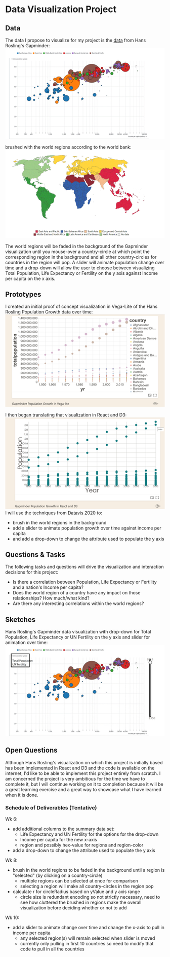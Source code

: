 # Data Visualization Project

## Data

The data I propose to visualize for my project is the [data](https://gist.github.com/lakalia/ca6cc81792b9d357a20cf2f9fd4c7924) 
from Hans Rosling's Gapminder: 
[![Hans_Rosling_visualization](Hans_Rosling_visualization.gif)](https://www.gapminder.org/tools) 

brushed with the world regions according to the world bank:
[![world-regions-according-to-the-world-bank](world-regions-according-to-the-world-bank.gif)](https://ourworldindata.org/grapher/world-regions-according-to-the-world-bank)

The world regions will be faded in the background of the Gapminder visualization until you mouse-over a country-circle at which point the corresponding region in the background and all other country-circles for countries in the region will pop. A slider will animate population change over time and a drop-down will allow the user to choose between visualizing Total Population, Life Expectancy or Fertility on the y axis against Income per capita on the x axis.



## Prototypes

I created an initial proof of concept visualization in Vega-Lite of the Hans Rosling Population Growth data over time:
[![proof of concept visualization in Vega-Lite](GapminderPopulationGrowth_Vega-lite.png)](https://vizhub.com/lakalia/fc9a5e845c3d45fc9207a6dd43cedd44)

I then began translating that visualization in React and D3:
[![translating and refining that visualization in React and D3](GapminderPopulationGrowth_React_D3.png)](https://vizhub.com/lakalia/d073269f3dae47359a3f9c57a5458c00)
I will use the techniques from [Datavis 2020](https://www.youtube.com/watch?v=AmOz08_Fh8Q&list=PL9yYRbwpkykuK6LSMLH3bAaPpXaDUXcLV&index=29) to:
* brush in the world regions in the background
* add a slider to animate population growth over time against income per capita
* and add a drop-down to change the attribute used to populate the y axis

## Questions & Tasks

The following tasks and questions will drive the visualization and interaction decisions for this project:

 * Is there a correlation between Population, Life Expectancy or Fertility and a nation's Income per capita?
 * Does the world region of a country have any impact on those relationships? How much/what kind?
 * Are there any interesting correlations within the world regions?

## Sketches

Hans Rosling's Gapminder data visualization with drop-down for Total Population, Life Expectancy or UN Fertility on the y axis and slider for animation over time:
![image](Hans_Rosling_visualization_w_dropdown_slider.jpg)

## Open Questions

Although Hans Rosling's visualization on which this project is initially based has been implemented in React and D3 and the code is available on the internet, I'd like to be able to implement this project entirely from scratch. I am concerned the project is very ambitious for the time we have to complete it, but I will continue working on it to completion because it will be a great learning exercise and a great way to showcase what I have learned when it is done.

### Schedule of Deliverables (Tentative)

Wk 6:
* add additional columns to the summary data set:
    - Life Expectancy and UN Fertility for the options for the drop-down
    - Income per capita for the new x-axis
    - region and possibly hex-value for regions and region-color
* add a drop-down to change the attribute used to populate the y axis 

Wk 8:
* brush in the world regions to be faded in the background until a region is "selected" (by clicking on a country-circle)
    - multiple regions can be selected at once for comparison
    - selecting a region will make all country-circles in the region pop
* calculate r for circleRadius based on yValue and y axis range
    - circle size is redundant encoding so not strictly necessary, need to see how cluttered the brushed in regions make the overall visualization before deciding whether or not to add

Wk 10:
* add a slider to animate change over time and change the x-axis to pull in income per capita
    - any selected region(s) will remain selected when slider is moved
    - currently only pulling in first 10 countries so need to modify that code to pull in all the countries

